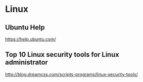 Linux
======

## Ubuntu Help

https://help.ubuntu.com/

## Top 10 Linux security tools for Linux administrator

http://blog.dreamcss.com/scripts-programs/linux-security-tools/
